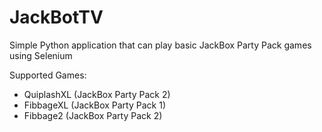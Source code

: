 # JackBotTV

Simple Python application that can play basic JackBox Party Pack games using Selenium

Supported Games:
* QuiplashXL (JackBox Party Pack 2)
* FibbageXL (JackBox Party Pack 1)
* Fibbage2 (JackBox Party Pack 2)
